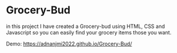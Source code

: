 # Grocery-Bud
in this project I have created a Grocery-bud using HTML, CSS and Javascript so you can easily find your grocery items those you want.

Demo: https://adnanjmi2022.github.io/Grocery-Bud/

